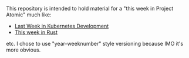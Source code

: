 This repository is intended to hold material for a
"this week in Project Atomic" much like:

 - [Last Week in Kubernetes Development](http://lwkd.info/)
 - [This week in Rust](https://this-week-in-rust.org/)

etc. I chose to use "year-weeknumber" style versioning because IMO it's more
obvious.
